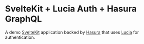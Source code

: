 # SvelteKit + Lucia Auth + Hasura GraphQL

A demo [SvelteKit](https://kit.svelte.dev/) application backed by [Hasura](https://hasura.io/) that uses [Lucia](https://lucia-auth.com/) for authentication.
